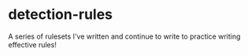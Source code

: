 # detection-rules
A series of rulesets I've written and continue to write to practice writing effective rules! 
